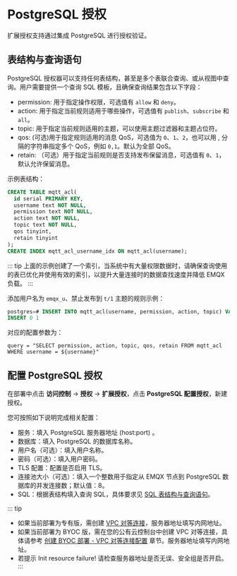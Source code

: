 # PostgreSQL 授权

扩展授权支持通过集成 PostgreSQL 进行授权验证。

## 表结构与查询语句

PostgreSQL 授权器可以支持任何表结构，甚至是多个表联合查询、或从视图中查询。用户需要提供一个查询 SQL 模板，且确保查询结果包含以下字段：

- permission: 用于指定操作权限，可选值有 `allow` 和 `deny`。
- action: 用于指定当前规则适用于哪些操作，可选值有 `publish`、`subscribe` 和 `all`。
- topic: 用于指定当前规则适用的主题，可以使用主题过滤器和主题占位符。
- qos: (可选)用于指定规则适用的消息 QoS，可选值为 `0`、`1`、`2`，也可以用 , 分隔的字符串指定多个 QoS，例如 `0,1`。默认为全部 QoS。
- retain: （可选）用于指定当前规则是否支持发布保留消息，可选值有 `0`、`1`，默认允许保留消息。

示例表结构：
```SQL
CREATE TABLE mqtt_acl(
  id serial PRIMARY KEY,
  username text NOT NULL,
  permission text NOT NULL,
  action text NOT NULL,
  topic text NOT NULL,
  qos tinyint,
  retain tinyint
);
CREATE INDEX mqtt_acl_username_idx ON mqtt_acl(username);
```

::: tip
上面的示例创建了一个索引，当系统中有大量权限数据时，请确保查询使用的表已优化并使用有效的索引，以提升大量连接时的数据查找速度并降低 EMQX 负载。
:::

添加用户名为 `emqx_u`、禁止发布到 `t/1` 主题的规则示例：
```SQL
postgres=# INSERT INTO mqtt_acl(username, permission, action, topic) VALUES ('emqx_u', 'deny', 'publish', 't/1');
INSERT 0 1
```

对应的配置参数为：
```
query = "SELECT permission, action, topic, qos, retain FROM mqtt_acl WHERE username = ${username}"
```

## 配置 PostgreSQL 授权
在部署中点击 **访问控制** -> **授权** -> **扩展授权**，点击 **PostgreSQL 配置授权**，新建授权。

您可按照如下说明完成相关配置：

- 服务：填入 PostgreSQL 服务器地址 (host:port) 。
- 数据库：填入 PostgreSQL 的数据库名称。
- 用户名（可选）：填入用户名称。
- 密码（可选）：填入用户密码。
- TLS 配置：配置是否启用 TLS。
- 连接池大小（可选）：填入一个整数用于指定从 EMQX 节点到 PostgreSQL 数据库的并发连接数；默认值：8。
- SQL：根据表结构填入查询 SQL，具体要求见 [SQL 表结构与查询语句](https://docs.emqx.com/zh/enterprise/latest/access-control/authn/mysql.html#sql-%E8%A1%A8%E7%BB%93%E6%9E%84%E4%B8%8E%E6%9F%A5%E8%AF%A2%E8%AF%AD%E5%8F%A5)。

::: tip
* 如果当前部署为专有版，需创建 [VPC 对等连接](../deployments/vpc_peering.md)，服务器地址填写内网地址。
* 如果当前部署为 BYOC 版，需在您的公有云控制台中创建 VPC 对等连接，具体请参考 [创建 BYOC 部署 - VPC 对等连接配置](../create/byoc.md#vpc-对等连接配置) 章节。服务器地址填写内网地址。
* 若提示 Init resource failure! 请检查服务器地址是否无误、安全组是否开启。
  :::
